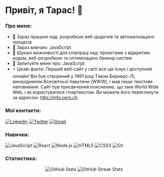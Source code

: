 # Привіт, я Тарас! 👋

### Про мене:
- 🔭 Зараз працюю над: розробкою веб-додатків та автоматизацією процесів
- 🌱 Зараз вивчаю: JavaScript
- 👯 Шукаю можливості для співпраці над: проєктами з відкритим кодом, веб-розробкою та оптимізацією бекенд-систем
- 💬 Запитуйте мене про: JavaScript
- ⚡ Цікаві факти: Перший веб-сайт у світі все ще існує і доступний онлайн! Він був створений у 1991 році Тімом Бернерс-Лі, винахідником Всесвітньої павутини (WWW), і мав лише текстове наповнення. Сайт був присвячений поясненню, що таке World Wide Web, і як користуватися гіпертекстом. Ви можете його переглянути за адресою: http://info.cern.ch.

### Мої контакти:
[![LinkedIn](https://img.shields.io/badge/LinkedIn-%230077B5.svg?style=for-the-badge&logo=linkedin&logoColor=white)](https://www.linkedin.com/in/ваше-ім'я)
[![Twitter](https://img.shields.io/badge/Twitter-%231DA1F2.svg?style=for-the-badge&logo=twitter&logoColor=white)](https://twitter.com/ваше-ім'я)
[![Gmail](https://img.shields.io/badge/Gmail-D14836?style=for-the-badge&logo=gmail&logoColor=white)](mailto:ваш_email@gmail.com)

### Навички:
![JavaScript](https://img.shields.io/badge/JavaScript-%23F7DF1E.svg?style=for-the-badge&logo=javascript&logoColor=black)
![React](https://img.shields.io/badge/React-%2320232a.svg?style=for-the-badge&logo=react&logoColor=%2361DAFB)
![Node.js](https://img.shields.io/badge/Node.js-%23339933.svg?style=for-the-badge&logo=node-dot-js&logoColor=white)
![HTML5](https://img.shields.io/badge/HTML5-%23E34F26.svg?style=for-the-badge&logo=html5&logoColor=white)
![CSS3](https://img.shields.io/badge/CSS3-%231572B6.svg?style=for-the-badge&logo=css3&logoColor=white)
![Git](https://img.shields.io/badge/Git-%23F05033.svg?style=for-the-badge&logo=git&logoColor=white)

### Статистика:

<p align="center">
  <img src="https://github-readme-stats.vercel.app/api?username=Fas4Kik4&show_icons=true&hide_title=false&count_private=true&hide=prs,issues&theme=radical" alt="GitHub Stats" />
  <img src="https://github-readme-streak-stats.herokuapp.com/?user=Fas4Kik4&theme=radical" alt="GitHub Streak Stats" />
</p>





